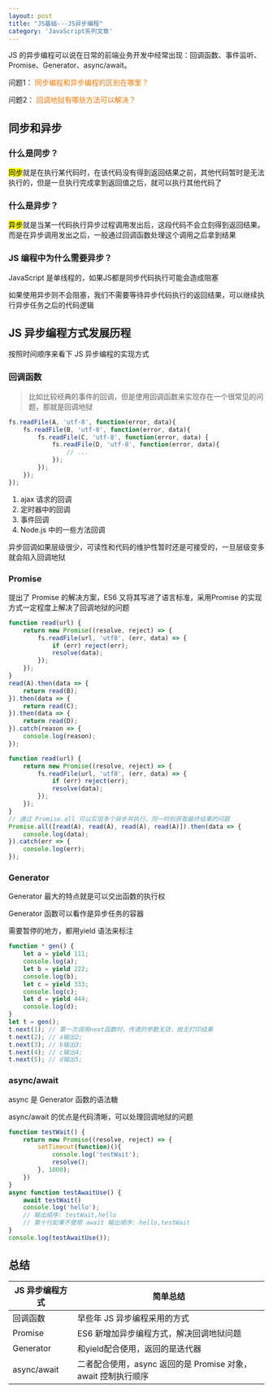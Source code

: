```yaml
---
layout: post
title: "JS基础---JS异步编程"
category: 'JavaScript系列文章'
---
```


JS 的异步编程可以说在日常的前端业务开发中经常出现：回调函数、事件监听、Promise、Generator、async/await。

问题1：
<font style="color: #ec7907;">同步编程和异步编程的区别在哪里？</font>

问题2：
<font style="color: #ec7907;">回调地狱有哪些方法可以解决？</font>

## 同步和异步

### 什么是同步？

<mark>同步</mark>就是在执行某代码时，在该代码没有得到返回结果之前，其他代码暂时是无法执行的，但是一旦执行完成拿到返回值之后，就可以执行其他代码了

### 什么是异步？

<mark>异步</mark>就是当某一代码执行异步过程调用发出后，这段代码不会立刻得到返回结果。而是在异步调用发出之后，一般通过回调函数处理这个调用之后拿到结果

### JS 编程中为什么需要异步？

JavaScript 是单线程的，如果JS都是同步代码执行可能会造成阻塞

如果使用异步则不会阻塞，我们不需要等待异步代码执行的返回结果，可以继续执行异步任务之后的代码逻辑

## JS 异步编程方式发展历程

按照时间顺序来看下 JS 异步编程的实现方式

### 回调函数

> 比如比较经典的事件的回调，但是使用回调函数来实现存在一个很常见的问题，那就是回调地狱

```javascript
fs.readFile(A, 'utf-8', function(error, data){
    fs.readFile(B, 'utf-8', function(error, data){
        fs.readFile(C, 'utf-8', function(error, data) {
            fs.readFile(D, 'utf-8', function(error, data){
                // ...
            });
        });
    });
});
```

1. ajax 请求的回调
2. 定时器中的回调
3. 事件回调
4. Node.js 中的一些方法回调

异步回调如果层级很少，可读性和代码的维护性暂时还是可接受的，一旦层级变多就会陷入回调地狱

### Promise

提出了 Promise 的解决方案，ES6 又将其写进了语言标准，采用Promise 的实现方式一定程度上解决了回调地狱的问题

```javascript
function read(url) {
    return new Promise((resolve, reject) => {
        fs.readFile(url, 'utf8', (err, data) => {
            if (err) reject(err);
            resolve(data);
        });
    });
}
read(A).then(data => {
    return read(B);
}).then(data => {
    return read(C);
}).then(data => {
    return read(D);
}).catch(reason => {
    console.log(reason);
});
```

```javascript
function read(url) {
    return new Promise((resolve, reject) => {
        fs.readFile(url, 'utf8', (err, data) => {
            if (err) reject(err);
            resolve(data);
        });
    });
}
// 通过 Promise.all 可以实现多个异步并执行，同一时刻获取最终结果的问题
Promise.all([read(A), read(A), read(A), read(A)]).then(data => {
    console.log(data);
}).catch(err => {
    console.log(err);
});
```

### Generator

Generator 最大的特点就是可以交出函数的执行权

Generator 函数可以看作是异步任务的容器

需要暂停的地方，都用yield 语法来标注

```javascript
function * gen() {
    let a = yield 111;
    console.log(a);
    let b = yield 222;
    console.log(b);
    let c = yield 333;
    console.log(c);
    let d = yield 444;
    console.log(d);
}
let t = gen();
t.next(1); // 第一次调用next函数时，传递的参数无效，故无打印结果
t.next(2); // a输出2;
t.next(3); // b输出3;
t.next(4); // c输出4;
t.next(5); // d输出5;
```

### async/await

async 是 Generator 函数的语法糖

async/await 的优点是代码清晰，可以处理回调地狱的问题

```javascript
function testWait() {
    return new Promise((resolve, reject) => {
        setTimeout(function)(){
            console.log('testWait');
            resolve();
        }, 1000);
    })
}
async function testAwaitUse() {
    await testWait()
    console.log('hello');
    // 输出顺序: testWait,hello
    // 第十行如果不使用 await 输出顺序: hello,testWait
}
console.log(testAwaitUse());
```

## 总结

JS 异步编程方式|简单总结
---|---
回调函数|早些年 JS 异步编程采用的方式
Promise|ES6 新增加异步编程方式，解决回调地狱问题
Generator|和yield配合使用，返回的是迭代器
async/await|二者配合使用，async 返回的是 Promise 对象，await 控制执行顺序